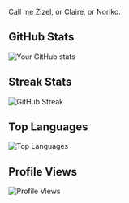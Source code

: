 Call me Zizel, or Claire, or Noriko.

## GitHub Stats  
![Your GitHub stats](https://github-readme-stats.vercel.app/api?username=nononoriko&show_icons=true&theme=transparent)

## Streak Stats  
![GitHub Streak](https://streak-stats.demolab.com?user=nononoriko&theme=transparent&hide_border=true)

## Top Languages
![Top Languages](https://github-readme-stats.vercel.app/api/top-langs/?username=nononoriko&layout=compact&theme=transparent)

## Profile Views  
![Profile Views](https://komarev.com/ghpvc/?username=YOUR_USERNAME&color=blue)  
